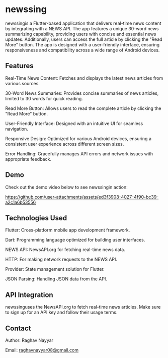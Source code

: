# newssing


newssingis a Flutter-based application that delivers real-time news content by integrating with a NEWS API. The app features a unique 30-word news summarizing capability, providing users with concise and essential news updates.
Additionally, users can access the full article by clicking the "Read More" button. The app is designed with a user-friendly interface, ensuring responsiveness and compatibility across a wide range of Android devices.

## Features
Real-Time News Content: Fetches and displays the latest news articles from various sources.

30-Word News Summaries: Provides concise summaries of news articles, limited to 30 words for quick reading.

Read More Button: Allows users to read the complete article by clicking the "Read More" button.

User-Friendly Interface: Designed with an intuitive UI for seamless navigation.

Responsive Design: Optimized for various Android devices, ensuring a consistent user experience across different screen sizes.

Error Handling: Gracefully manages API errors and network issues with appropriate feedback.

## Demo
Check out the demo video below to see newssingin action:

https://github.com/user-attachments/assets/ed3f3908-4027-4f90-bc39-a2c1a6b53556

## Technologies Used
Flutter: Cross-platform mobile app development framework.

Dart: Programming language optimized for building user interfaces.

NEWS API: NewsAPI.org for fetching real-time news data.

HTTP: For making network requests to the NEWS API.

Provider: State management solution for Flutter.

JSON Parsing: Handling JSON data from the API.

## API Integration
newssinguses the NewsAPI.org to fetch real-time news articles. Make sure to sign up for an API key and follow their usage terms.

## Contact

Author: Raghav Nayyar

Email: raghavnayyar08@gmail.com



